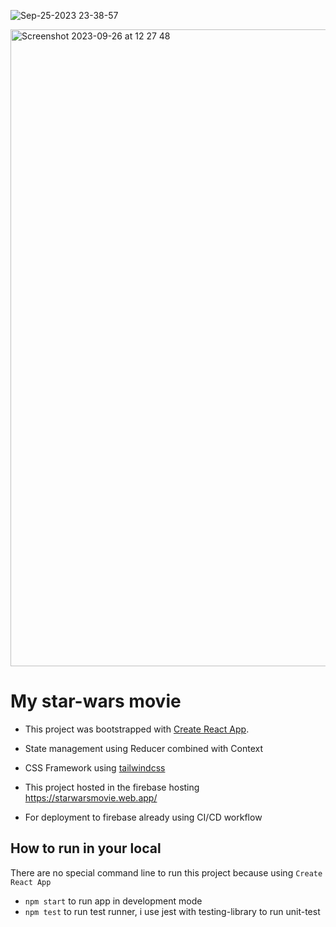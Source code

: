 
![Sep-25-2023 23-38-57](https://github.com/ari633/star-wars/assets/528036/5e358c9d-c824-4c47-90f9-3e2d6780ad45)

<img width="1019" alt="Screenshot 2023-09-26 at 12 27 48" src="https://github.com/ari633/star-wars/assets/528036/6990e08d-c7d1-4464-b146-2a055c97b8a6">


# My star-wars movie
- This project was bootstrapped with [Create React App](https://github.com/facebook/create-react-app).
- State management using Reducer combined with Context 

- CSS Framework using [tailwindcss](https://tailwindcss.com/)

- This project hosted in the firebase hosting https://starwarsmovie.web.app/

- For deployment to firebase already using CI/CD workflow


## How to run in your local

There are no special command line to run this project because using `Create React App`

- `npm start` to run app in development mode
- `npm test` to run test runner, i use jest with testing-library to run unit-test

